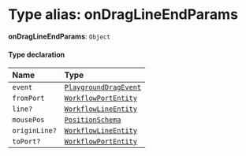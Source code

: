# Type alias: onDragLineEndParams

**onDragLineEndParams**: `Object`

#### Type declaration

| Name | Type |
| :------ | :------ |
| `event` | [`PlaygroundDragEvent`](/en/auto-docs/free-layout-editor/interfaces/PlaygroundDragEvent.md) |
| `fromPort` | [`WorkflowPortEntity`](/en/auto-docs/free-layout-editor/classes/WorkflowPortEntity.md) |
| `line?` | [`WorkflowLineEntity`](/en/auto-docs/free-layout-editor/classes/WorkflowLineEntity.md) |
| `mousePos` | [`PositionSchema`](/en/auto-docs/free-layout-editor/interfaces/PositionSchema.md) |
| `originLine?` | [`WorkflowLineEntity`](/en/auto-docs/free-layout-editor/classes/WorkflowLineEntity.md) |
| `toPort?` | [`WorkflowPortEntity`](/en/auto-docs/free-layout-editor/classes/WorkflowPortEntity.md) |

